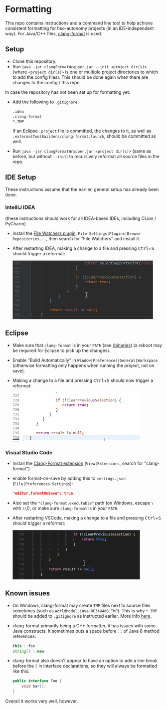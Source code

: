 # Formatting

This repo contains instructions and a command line tool to help achieve consistent formatting for hso-autonomy projects (in an IDE-independent way). For Java/C++ files, [clang-format](https://clang.llvm.org/docs/ClangFormat.html) is used.

## Setup

- Clone this repository.
- Run `java -jar clangFormatWrapper.jar --init <project dir(s)>` (where `<project dir(s)>` is one or multiple project directories to which to add the config files). This should be done again when there are changes to the config / this repo.

In case the repository has not been set up for formatting yet:

- Add the following to `.gitignore`:

  ```
  .idea
  .clang-format
  *.TMP
  ```

  If an Eclipse `.project` file is committed, the changes to it, as well as `.externalToolBuilders/clang-format.launch`, should be committed as well.

- Run `java -jar clangFormatWrapper.jar <project dir(s)>` (same as before, but without `--init`) to recursively reformat all source files in the repo.

## IDE Setup

These instructions assume that the earlier, general setup has already been done.

### IntelliJ IDEA

(these instructions should work for all IDEA-based IDEs, including CLion / PyCharm)

- Install the [File Watchers plugin](https://plugins.jetbrains.com/plugin/7177-file-watchers): `File|Settings|Plugins|Browse Repositories...`, then search for "File Watchers" and install it.
- After restarting IDEA, making a change to a file and pressing <kbd>Ctrl</kbd>+<kbd>S</kbd> should trigger a reformat:

  ![](images/idea.gif)

## Eclipse

- Make sure that `clang-format` is in your `PATH` (see [/binaries](/binaries)) (a reboot may be required for Eclipse to pick up the changes).
- Enable "Build Automatically" in `Window|Preferences|General|Workspace` (otherwise formatting only happens when running the project, not on save).
- Making a change to a file and pressing <kbd>Ctrl</kbd>+<kbd>S</kbd> should now trigger a reformat:

  ![](images/eclipse.gif)

### Visual Studio Code

- Install the [Clang-Format extension](https://marketplace.visualstudio.com/items?itemName=xaver.clang-format) (`View|Extensions`, search for "clang-format")
- enable format-on-save by adding this to `settings.json` (`File|Preferences|Settings`):

  ```json
  "editor.formatOnSave": true
  ```

- Also set the `"clang-format.executable"` path (on Windows, escape `\` with `\\`!), or make sure `clang-format` is in your `PATH`.
- After restarting VSCode, making a change to a file and pressing <kbd>Ctrl</kbd>+<kbd>S</kbd> should trigger a reformat:

  ![](images/vscode.gif)

## Known issues

- On Windows, clang-format may create `TMP` files next to source files sometimes (such as `WorldModel.java~RF3494d0.TMP`). This is why `*.TMP` should be added to `.gitignore` as instructed earlier. More info [here](https://bugs.llvm.org//show_bug.cgi?id=26286).

- clang-format primarily being a C++ formatter, it has issues with some Java constructs. It sometimes puts a space before `::` of Java 8 method references:

  ```java
  this ::foo
  String[] ::new
  ```

- clang-format also doesn't appear to have an option to add a line break before the `{` in interface declarations, so they will always be formatted like this:

  ```java
  public interface Foo {
      void bar();
  }
  ```

Overall it works very well, however.